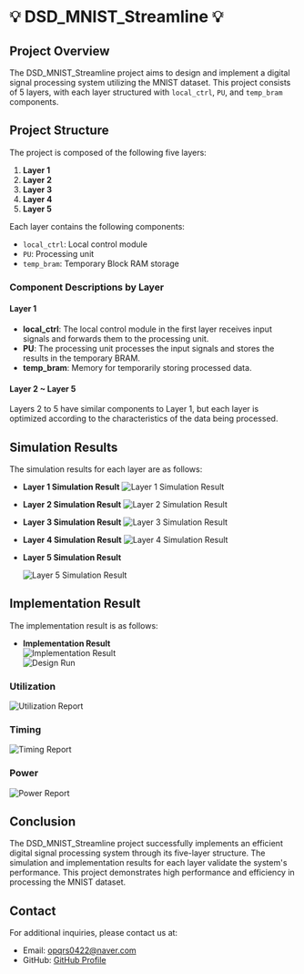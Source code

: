 # 💡 DSD_MNIST_Streamline 💡

## Project Overview
The DSD_MNIST_Streamline project aims to design and implement a digital signal processing system utilizing the MNIST dataset. This project consists of 5 layers, with each layer structured with `local_ctrl`, `PU`, and `temp_bram` components.

## Project Structure
The project is composed of the following five layers:

1. **Layer 1**
2. **Layer 2**
3. **Layer 3**
4. **Layer 4**
5. **Layer 5**

Each layer contains the following components:

- `local_ctrl`: Local control module
- `PU`: Processing unit
- `temp_bram`: Temporary Block RAM storage

### Component Descriptions by Layer

#### Layer 1
- **local_ctrl**: The local control module in the first layer receives input signals and forwards them to the processing unit.
- **PU**: The processing unit processes the input signals and stores the results in the temporary BRAM.
- **temp_bram**: Memory for temporarily storing processed data.

#### Layer 2 ~ Layer 5
Layers 2 to 5 have similar components to Layer 1, but each layer is optimized according to the characteristics of the data being processed.

## Simulation Results
The simulation results for each layer are as follows:

- **Layer 1 Simulation Result**
  ![Layer 1 Simulation Result](https://github.com/foodinsect/DSD_MNIST_Streamline/assets/36304709/67f731d5-3e20-41be-872b-f48e08a163d2)  

- **Layer 2 Simulation Result**
  ![Layer 2 Simulation Result](https://github.com/foodinsect/DSD_MNIST_Streamline/assets/36304709/e941d5d8-73bb-4a33-94bb-476c08fd1b6e)  


- **Layer 3 Simulation Result**
  ![Layer 3 Simulation Result](https://github.com/foodinsect/DSD_MNIST_Streamline/assets/36304709/b2ff6895-4c90-4464-a0c1-c79903adc4e5)  


- **Layer 4 Simulation Result**
  ![Layer 4 Simulation Result](https://github.com/foodinsect/DSD_MNIST_Streamline/assets/36304709/0de6eb5e-0f0c-4d15-a75a-24f69755ea26)  


- **Layer 5 Simulation Result**

  ![Layer 5 Simulation Result](https://github.com/foodinsect/DSD_MNIST_Streamline/assets/36304709/e3500e51-acab-46df-a572-3193135fceff)  

## Implementation Result
The implementation result is as follows:

- **Implementation Result**  
  ![Implementation Result](https://github.com/foodinsect/DSD_MNIST_Streamline/assets/36304709/280ba771-3ee1-4296-99d8-6c36bdcef718)  
  ![Design Run](https://github.com/foodinsect/DSD_MNIST_Streamline/assets/36304709/9b2ee61e-3df4-4270-bacc-624995357f33)  


### Utilization
  ![Utilization Report](https://github.com/foodinsect/DSD_MNIST_Streamline/assets/36304709/1616e535-d6db-42ca-ae3c-db84c16137c0)  

### Timing
  ![Timing Report](https://github.com/foodinsect/DSD_MNIST_Streamline/assets/36304709/840486d9-8e1f-4b25-bf01-38d22d7a9c62)  

### Power
  ![Power Report](https://github.com/foodinsect/DSD_MNIST_Streamline/assets/36304709/f84f75c3-3c72-48d3-a2ee-59e55c9a3cfb)  


## Conclusion
The DSD_MNIST_Streamline project successfully implements an efficient digital signal processing system through its five-layer structure. The simulation and implementation results for each layer validate the system's performance. This project demonstrates high performance and efficiency in processing the MNIST dataset.

## Contact
For additional inquiries, please contact us at:

- Email: opqrs0422@naver.com
- GitHub: [GitHub Profile](https://github.com/foodinsect)
